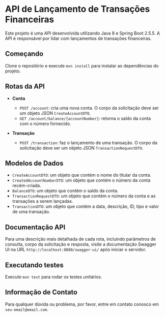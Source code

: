 # API de Lançamento de Transações Financeiras

Este projeto é uma API desenvolvida utilizando Java 8 e Spring Boot 2.5.5. A API é responsável por lidar com lançamentos de transações financeiras.

## Começando

Clone o repositório e execute `mvn install` para instalar as dependências do projeto.

## Rotas da API

- **Conta**
    - `POST /account`: cria uma nova conta. O corpo da solicitação deve ser um objeto JSON `CreateAccountDTO`.
    - `GET /account/balance/{accountNumber}`: retorna o saldo da conta com o número fornecido.

- **Transação**
    - `POST /transaction`: faz o lançamento de uma transação. O corpo da solicitação deve ser um objeto JSON `TransactionRequestDTO`.

## Modelos de Dados

- `CreateAccountDTO`: um objeto que contém o nome do titular da conta.
- `CreatedAccountNumberDTO`: um objeto que contém o número da conta recém-criada.
- `BalanceDTO`: um objeto que contém o saldo da conta.
- `TransactionRequestDTO`: um objeto que contém o número da conta e as transações a serem lançadas.
- `TransactionDTO`: um objeto que contém a data, descrição, ID, tipo e valor de uma transação.

## Documentação API

Para uma descrição mais detalhada de cada rota, incluindo parâmetros de consulta, corpo da solicitação e resposta, visite a documentação Swagger UI na URL `http://localhost:8080/swagger-ui/` após iniciar o servidor.

## Executando testes

Execute `mvn test` para rodar os testes unitários.

## Informação de Contato

Para qualquer dúvida ou problema, por favor, entre em contato conosco em `seu-email@email.com`.
